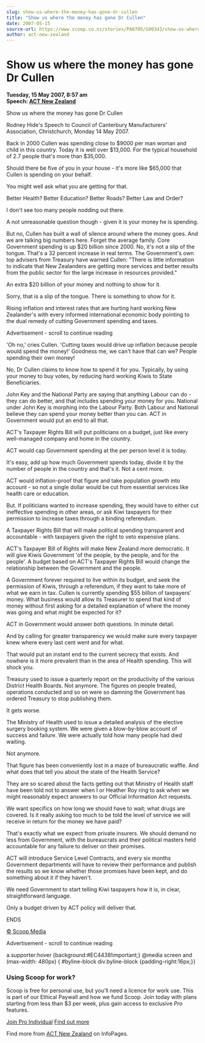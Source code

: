 ```yaml
---
slug: show-us-where-the-money-has-gone-dr-cullen
title: "Show us where the money has gone Dr Cullen"
date: 2007-05-15
source-url: https://www.scoop.co.nz/stories/PA0705/S00343/show-us-where-the-money-has-gone-dr-cullen.htm
author: act-new-zealand
---
```

Show us where the money has gone Dr Cullen
==========================================

**Tuesday, 15 May 2007, 8:57 am**  
**Speech: [ACT New Zealand](https://info.scoop.co.nz/ACT_New_Zealand)**

Show us where the money has gone Dr Cullen

Rodney Hide's Speech to Council of Canterbury Manufacturers' Association, Christchurch, Monday 14 May 2007.

Back in 2000 Cullen was spending close to $9000 per man woman and child in this country. Today it is well over $13,000. For the typical household of 2.7 people that's more than $35,000.

Should there be five of you in your house - it's more like $65,000 that Cullen is spending on your behalf.

You might well ask what you are getting for that.

Better Health? Better Education? Better Roads? Better Law and Order?

I don't see too many people nodding out there.

A not unreasonable question though - given it is your money he is spending.

But no, Cullen has built a wall of silence around where the money goes. And we are talking big numbers here. Forget the average family. Core Government spending is up $20 billion since 2000. No, it's not a slip of the tongue. That's a 32 percent increase in real terms. The Government's own top advisers from Treasury have warned Cullen: \"There is little information to indicate that New Zealanders are getting more services and better results from the public sector for the large increase in resources provided."

An extra $20 billion of your money and nothing to show for it.

Sorry, that is a slip of the tongue. There is something to show for it.

Rising inflation and interest rates that are hurting hard working New Zealander's with every informed international economic body pointing to the dual remedy of cutting Government spending and taxes.

Advertisement - scroll to continue reading





'Oh no,' cries Cullen. 'Cutting taxes would drive up inflation because people would spend the money!' Goodness me, we can't have that can we? People spending their own money!

No, Dr Cullen claims to know how to spend it for you. Typically, by using your money to buy votes, by reducing hard working Kiwis to State Beneficiaries.

John Key and the National Party are saying that anything Labour can do - they can do better, and that includes spending your money for you. National under John Key is morphing into the Labour Party. Both Labour and National believe they can spend your money better than you can. ACT in Government would put an end to all that.

ACT's Taxpayer Rights Bill will put politicians on a budget, just like every well-managed company and home in the country.

ACT would cap Government spending at the per person level it is today.

It's easy, add up how much Government spends today, divide it by the number of people in the country and that's it. Not a cent more.

ACT would inflation-proof that figure and take population growth into account - so not a single dollar would be cut from essential services like health care or education.

But. If politicians wanted to increase spending, they would have to either cut ineffective spending in other areas, or ask Kiwi taxpayers for their permission to increase taxes through a binding referendum.

A Taxpayer Rights Bill that will make political spending transparent and accountable - with taxpayers given the right to veto expensive plans.

ACT's Taxpayer Bill of Rights will make New Zealand more democratic. It will give Kiwis Government 'of the people, by the people, and for the people'. A budget based on ACT's Taxpayer Rights Bill would change the relationship between the Government and the people.

A Government forever required to live within its budget, and seek the permission of Kiwis, through a referendum, if they want to take more of what we earn in tax. Cullen is currently spending $55 billion of taxpayers' money. What business would allow its Treasurer to spend that kind of money without first asking for a detailed explanation of where the money was going and what might be expected for it?

ACT in Government would answer both questions. In minute detail.

And by calling for greater transparency we would make sure every taxpayer knew where every last cent went and for what.

That would put an instant end to the current secrecy that exists. And nowhere is it more prevalent than in the area of Health spending. This will shock you.

Treasury used to issue a quarterly report on the productivity of the various District Health Boards. Not anymore. The figures on people treated, operations conducted and so on were so damning the Government has ordered Treasury to stop publishing them.

It gets worse.

The Ministry of Health used to issue a detailed analysis of the elective surgery booking system. We were given a blow-by-blow account of success and failure. We were actually told how many people had died waiting.

Not anymore.

That figure has been conveniently lost in a maze of bureaucratic waffle. And what does that tell you about the state of the Health Service?

They are so scared about the facts getting out that Ministry of Health staff have been told not to answer when I or Heather Roy ring to ask when we might reasonably expect answers to our Official Information Act requests.

We want specifics on how long we should have to wait; what drugs are covered. Is it really asking too much to be told the level of service we will receive in return for the money we have paid?

That's exactly what we expect from private insurers. We should demand no less from Government, with the bureaucrats and their political masters held accountable for any failure to deliver on their promises.

ACT will introduce Service Level Contracts, and every six months Government departments will have to review their performance and publish the results so we know whether those promises have been kept, and do something about it if they haven't.

We need Government to start telling Kiwi taxpayers how it is, in clear, straightforward language.

Only a budget driven by ACT policy will deliver that.

ENDS

[© Scoop Media](http://www.scoop.co.nz/about/terms.html)  

Advertisement - scroll to continue reading



a.supporter:hover {background:#EC4438!important;} @media screen and (max-width: 480px) { #byline-block div.byline-block {padding-right:16px;}}

### Using Scoop for work?

Scoop is free for personal use, but you’ll need a licence for work use. This is part of our Ethical Paywall and how we fund Scoop. Join today with plans starting from less than $3 per week, plus gain access to exclusive _Pro_ features.  
  
[Join Pro Individual](https://pro.scoop.co.nz/Individual/?from=ProIn24) [Find out more](https://pro.scoop.co.nz/using-scoop-for-work/?from=ProIn24)

Find more from [ACT New Zealand](https://info.scoop.co.nz/ACT_New_Zealand) on InfoPages.